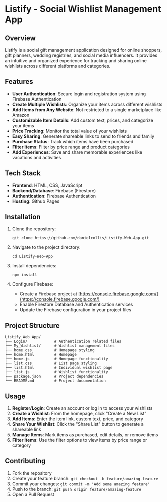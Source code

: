 # Listify - Social Wishlist Management App

## Overview

Listify is a social gift management application designed for online shoppers, gift planners, wedding registries, and social media influencers. It provides an intuitive and organized experience for tracking and sharing online wishlists across different platforms and categories.

## Features

- **User Authentication**: Secure login and registration system using Firebase Authentication
- **Create Multiple Wishlists**: Organize your items across different wishlists
- **Add Items from Any Website**: Not restricted to a single marketplace like Amazon
- **Customizable Item Details**: Add custom text, prices, and categorize your items
- **Price Tracking**: Monitor the total value of your wishlists
- **Easy Sharing**: Generate shareable links to send to friends and family
- **Purchase Status**: Track which items have been purchased
- **Filter Items**: Filter by price range and product categories
- **Add Experiences**: Save and share memorable experiences like vacations and activities

## Tech Stack

- **Frontend**: HTML, CSS, JavaScript
- **Backend/Database**: Firebase (Firestore)
- **Authentication**: Firebase Authentication
- **Hosting**: Github Pages

## Installation

1. Clone the repository:
   ```
   git clone https://github.com/danielcollis/Listify-Web-App.git
   ```

2. Navigate to the project directory:
   ```
   cd Listify-Web-App
   ```

3. Install dependencies:
   ```
   npm install
   ```

4. Configure Firebase:
   - Create a Firebase project at [https://console.firebase.google.com/](https://console.firebase.google.com/)
   - Enable Firestore Database and Authentication services
   - Update the Firebase configuration in your project files


## Project Structure

```
Listify Web App/
├── Login/            # Authentication related files
├── My_Wishlist/      # Wishlist management files
├── home.css          # Homepage styling
├── home.html         # Homepage
├── home.js           # Homepage functionality
├── list.css          # List page styling
├── list.html         # Individual wishlist page
├── list.js           # Wishlist functionality
├── package.json      # Project dependencies
└── README.md         # Project documentation
```

## Usage

1. **Register/Login**: Create an account or log in to access your wishlists
2. **Create a Wishlist**: From the homepage, click "Create a New List"
3. **Add Items**: Enter the item link, custom text, price, and category
4. **Share Your Wishlist**: Click the "Share List" button to generate a shareable link
5. **Manage Items**: Mark items as purchased, edit details, or remove items
6. **Filter Items**: Use the filter options to view items by price range or category

## Contributing

1. Fork the repository
2. Create your feature branch: `git checkout -b feature/amazing-feature`
3. Commit your changes: `git commit -m 'Add some amazing feature'`
4. Push to the branch: `git push origin feature/amazing-feature`
5. Open a Pull Request
